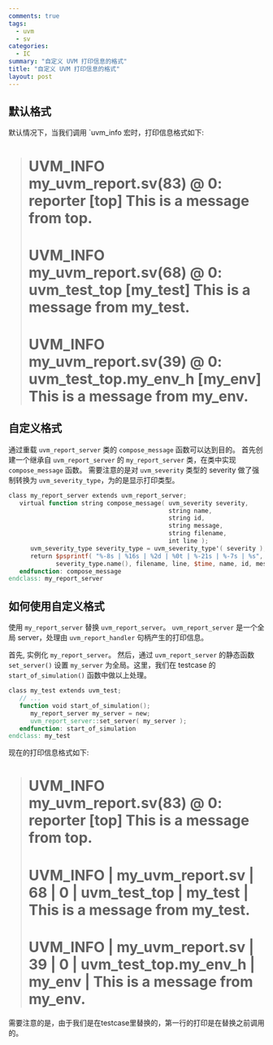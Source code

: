 ```yaml
---
comments: true
tags:
  - uvm
  - sv
categories:
  - IC
summary: "自定义 UVM 打印信息的格式"
title: "自定义 UVM 打印信息的格式"
layout: post
---
```


## 默认格式

默认情况下，当我们调用 `uvm_info 宏时，打印信息格式如下:

>  # UVM_INFO my_uvm_report.sv(83) @ 0: reporter [top] This is a message from top.
>  # UVM_INFO my_uvm_report.sv(68) @ 0: uvm_test_top [my_test] This is a message from my_test.
>  # UVM_INFO my_uvm_report.sv(39) @ 0: uvm_test_top.my_env_h [my_env] This is a message from my_env.

## 自定义格式

通过重载 `uvm_report_server` 类的 `compose_message` 函数可以达到目的。 首先创建一个继承自 `uvm_report_server` 的 `my_report_server` 类，在类中实现 `compose_message` 函数。 需要注意的是对 `uvm_severity` 类型的 severity 做了强制转换为 `uvm_severity_type`，为的是显示打印类型。

~~~ verilog
class my_report_server extends uvm_report_server;
   virtual function string compose_message( uvm_severity severity,
                                            string name,
                                            string id,
                                            string message,
                                            string filename,
                                            int line );
      uvm_severity_type severity_type = uvm_severity_type'( severity );
      return $psprintf( "%-8s | %16s | %2d | %0t | %-21s | %-7s | %s",
             severity_type.name(), filename, line, $time, name, id, message );
   endfunction: compose_message
endclass: my_report_server
~~~

## 如何使用自定义格式

使用 `my_report_server` 替换 `uvm_report_server`。 `uvm_report_server` 是一个全局 server，处理由 `uvm_report_handler` 句柄产生的打印信息。

首先, 实例化 `my_report_server`。 然后，通过 `uvm_report_server` 的静态函数 `set_server()` 设置 `my_server` 为全局。这里，我们在 testcase 的 `start_of_simulation()` 函数中做以上处理。

~~~ verilog
class my_test extends uvm_test;
   // ...
   function void start_of_simulation();
      my_report_server my_server = new;
      uvm_report_server::set_server( my_server );
   endfunction: start_of_simulation
endclass: my_test
~~~

现在的打印信息格式如下:

>  # UVM_INFO my_uvm_report.sv(83) @ 0: reporter [top] This is a message from top.
>  # UVM_INFO | my_uvm_report.sv | 68 | 0 | uvm_test_top          | my_test | This is a message from my_test.
>  # UVM_INFO | my_uvm_report.sv | 39 | 0 | uvm_test_top.my_env_h | my_env  | This is a message from my_env.

需要注意的是，由于我们是在testcase里替换的，第一行的打印是在替换之前调用的。
